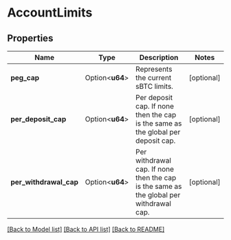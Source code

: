 # AccountLimits

## Properties

Name | Type | Description | Notes
------------ | ------------- | ------------- | -------------
**peg_cap** | Option<**u64**> | Represents the current sBTC limits. | [optional]
**per_deposit_cap** | Option<**u64**> | Per deposit cap. If none then the cap is the same as the global per deposit cap. | [optional]
**per_withdrawal_cap** | Option<**u64**> | Per withdrawal cap. If none then the cap is the same as the global per withdrawal cap. | [optional]

[[Back to Model list]](../README.md#documentation-for-models) [[Back to API list]](../README.md#documentation-for-api-endpoints) [[Back to README]](../README.md)


